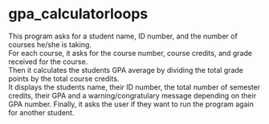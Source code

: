# gpa_calculatorloops
This program asks for a student name, ID number, and the number of courses he/she is taking.  
For each course, it asks for the course number, course credits, and grade received for the course.  
Then it calculates the students GPA average by dividing the total grade points by the total course credits.  
It displays the students name, their ID number, the total number of semester credits, their GPA and a 
warning/congratulary message depending on their GPA number. 
Finally, it asks the user if they want to run the program again for another student.
